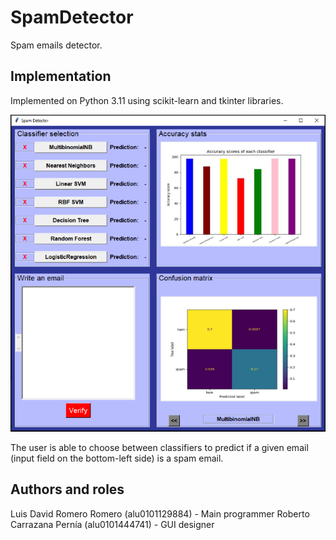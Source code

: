 # SpamDetector

Spam emails detector.

## Implementation

Implemented on Python 3.11 using scikit-learn and tkinter libraries.

![](https://github.com/LDRR99100/SistemasInteligentesFinal/blob/main/SpamDetector_screenshot.PNG)

The user is able to choose between classifiers to predict if a given email (input field on the bottom-left side) is a spam email.

## Authors and roles

Luis David Romero Romero (alu0101129884) - Main programmer
Roberto Carrazana Pernía (alu0101444741) - GUI designer